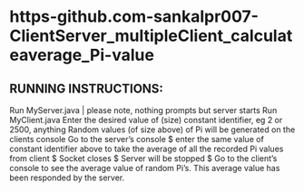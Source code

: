 # https-github.com-sankalpr007-ClientServer_multipleClient_calculateaverage_Pi-value

## RUNNING INSTRUCTIONS:

Run MyServer.java | please note, nothing prompts but server starts
Run MyClient.java
Enter the desired value of (size) constant identifier, eg 2 or 2500, anything
Random values (of size above) of Pi will be generated on the clients console
Go to the server’s console $ enter the same value of constant identifier above to take the average of all the recorded Pi values from client
$ Socket closes $ Server will be stopped $ Go to the client’s console to see the average value of random Pi’s. 
This average value has been responded by the server.
